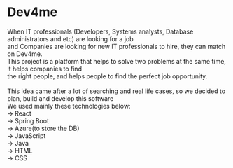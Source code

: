 # Dev4me
When IT professionals (Developers, Systems analysts, Database administrators and etc) are looking for a job <br>
and Companies are looking for new IT professionals to hire, they can match on Dev4me.<br>
This project is a platform that helps to solve two problems at the same time, it helps companies to find <br>
the right people, and helps people to find the perfect job opportunity.<br><br>
This idea came after a lot of searching and real life cases, so we decided to plan, build and develop this software<br>
We used mainly these technologies below: <br>
-> React <br>
-> Spring Boot <br>
-> Azure(to store the DB) <br>
-> JavaScript <br>
-> Java <br>
-> HTML <br>
-> CSS <br>
